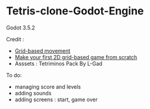 #     Tetris-clone-Godot-Engine


Godot 3.5.2

Credit :
- [Grid-based movement](https://kidscancode.org/godot_recipes/4.x/2d/grid_movement/index.html)
- [Make your first 2D grid-based game from scratch](https://youtu.be/HmnwNadwHWI)
- Asssets : Tetriminos Pack By L-Gad

To do:
- managing score and levels
- adding sounds
- adding screens : start, game over 
